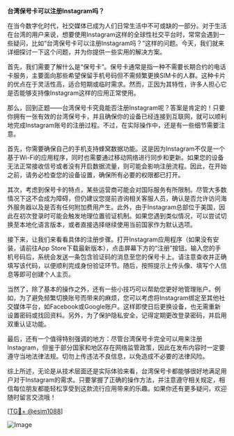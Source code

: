 **台湾保号卡可以注册Instagram吗？**

在当今数字化时代，社交媒体已成为人们日常生活中不可或缺的一部分。对于生活在台湾的用户来说，想要使用Instagram这样的全球性社交平台时，常常会遇到一些疑问，比如“台湾保号卡可以注册Instagram吗？”这样的问题。今天，我们就来详细探讨一下这个问题，并为你提供一些实用的解决方案。

首先，我们需要了解什么是“保号卡”。保号卡通常是指一种不需要长期合约的电话卡服务，主要面向那些希望保留手机号码但不需频繁更换SIM卡的人群。这种卡片的优点在于灵活性高，适合短期或临时需求。然而，正因为其特性，许多人担心它是否能够支持像Instagram这样的应用正常使用。

那么，回到正题——台湾保号卡究竟能否注册Instagram呢？答案是肯定的！只要你拥有一张有效的台湾保号卡，并且确保你的设备已经连接到互联网，就可以顺利地完成Instagram账号的注册过程。不过，在实际操作中，还是有一些细节需要注意。

首先，你需要确保自己的手机支持蜂窝数据功能。这是因为Instagram不仅是一个基于Wi-Fi的应用程序，同时也需要通过移动网络进行同步和更新。如果您的设备无法正常接收信号或者没有开启数据流量，则可能会影响注册流程。因此，在开始之前，请务必检查您的设备设置，确保所有必要的权限都已打开。

其次，考虑到保号卡的特点，某些运营商可能会对国际服务有所限制。尽管大多数情况下这不会成为障碍，但仍建议您提前咨询相关客服人员，确认是否允许访问海外服务器以及是否有任何附加费用产生。此外，由于Instagram总部位于美国，因此在初次登录时可能会触发地理位置验证机制。如果您遇到类似情况，可以尝试切换至本地化语言版本，或者直接选择继续使用当前国家作为默认选项。

接下来，让我们来看看具体的注册步骤。打开Instagram应用程序（如果没有安装，请前往App Store下载最新版本），点击屏幕下方的“注册”按钮。输入您的手机号码后，系统会发送一条包含验证码的消息至您的保号卡上。请注意查收并正确填写该代码，以便顺利完成身份验证环节。随后，按照提示上传头像、填写个人信息等即可创建个人主页。

当然了，除了基本的操作之外，还有一些小技巧可以帮助您更好地管理账户。例如，为了避免频繁切换账号而带来的麻烦，您可以考虑将Instagram绑定至其他社交媒体平台，如Facebook或Google账户。这样即使日后更换设备，也无需重新设置密码或找回资料。另外，为了保护隐私安全，记得定期更改登录密码，并启用双重认证功能。

最后，还有一个值得特别强调的地方：尽管台湾保号卡完全可以用来注册Instagram，但鉴于部分国家和地区存在网络监管政策，因此在发布内容时一定要遵守当地法律法规。切勿上传违法不良信息，以免造成不必要的法律风险。

综上所述，无论是从技术层面还是实际体验来看，台湾保号卡都能够很好地满足用户对于Instagram的需求。只要掌握了正确的操作方法，并注意遵守相关规定，相信每位朋友都能轻松享受到这款流行应用带来的乐趣。如果你还有更多疑问，欢迎随时留言交流哦！

[[TG💪+ @esim1088](https://t.me/s/esim1088)]

![Image](https://i.postimg.cc/4NQfJmqS/Snipaste-2025-05-13-00-14-12.png)